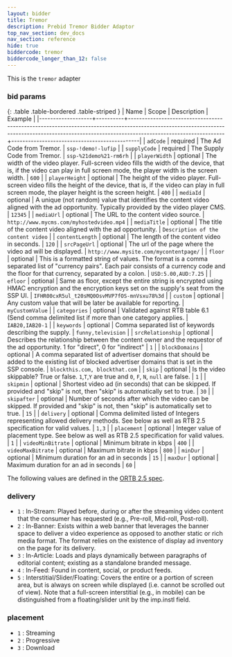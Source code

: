 ```yaml
---
layout: bidder
title: Tremor 
description: Prebid Tremor Bidder Adaptor
top_nav_section: dev_docs
nav_section: reference
hide: true
biddercode: tremor
biddercode_longer_than_12: false
---
```


This is the `tremor` adapter


### bid params

{: .table .table-bordered .table-striped }
| Name              | Scope    | Description                                                                                                                                                                                  | Example                                      |
|-------------------+----------+----------------------------------------------------------------------------------------------------------------------------------------------------------------------------------------------+----------------------------------------------|
| `adCode`          | required | The Ad Code from Tremor.                                                                                                                                                                     | `ssp-!demo!-lufip`                           |
| `supplyCode`      | required | The Supply Code from Tremor.                                                                                                                                                                 | `ssp-%21demo%21-rm6rh`                       |
| `playerWidth`     | optional | The width of the video player. Full-screen video fills the width of the device, that is, if the video can play in full screen mode, the player width is the screen width.                    | `600`                                        |
| `playerHeight`    | optional | The height of the video player. Full-screen video fills the height of the device, that is, if the video can play in full screen mode, the player height is the screen height.                | `400`                                        |
| `mediaId`         | optional | A unique (not random) value that identifies the content video aligned with the ad opportunity. Typically provided by the video player CMS.                                                   | `12345`                                      |
| `mediaUrl`        | optional | The URL to the content video source.                                                                                                                                                         | `http://www.mycms.com/myhostedvideo.mp4`     |
| `mediaTitle`      | optional | The title of the content video aligned with the ad opportunity.                                                                                                                              | `Description of the content video`           |
| `contentLength`   | optional | The length of the content video in seconds.                                                                                                                                                  | `120`                                        |
| `srcPageUrl`      | optional | The url of the page where the video ad will be displayed.                                                                                                                                    | `http://www.mysite.com/mycontentpage/`       |
| `floor`           | optional | This is a formatted string of values. The format is a comma separated list of "currency pairs". Each pair consists of a currency code and the floor for that currency, separated by a colon. | `USD:5.00,AUD:7.25`                          |
| `efloor`          | optional | Same as floor, except the entire string is encrypted using HMAC encryption and the encryption keys set on the supply's seat from the SSP UI.                                                 | `IFHR00cxR5ul_t20sMQ0OsvMVP7fOS-mnVsxu78%3d` |
| `custom`          | optional | Any custom value that will be later be available for reporting.                                                                                                                              | `myCustomValue`                              |
| `categories`      | optional | Validated against RTB table 6.1 (Send comma delimited list if more than one category applies.                                                                                                | `IAB20,IAB20-1`                              |
| `keywords`        | optional | Comma separated list of keywords describing the supply.                                                                                                                                      | `funny,television`                           |
| `srcRelationship` | optional | Describes the relationship between the content owner and the requestor of the ad opportunity. 1 for "direct", 0 for "indirect"                                                               | `1`                                          |
| `blockDomains`    | optional | A comma separated list of advertiser domains that should be added to the existing list of blocked advertiser domains that is set in the SSP console.                                         | `blockthis.com, blockthat.com`               |
| `skip`            | optional | Is the video skippable? True or false. `1`,`T`,`Y` are true and `0`, `F`, `N`, `null` are false.                                                                                             | `1`                                          |
| `skipmin`         | optional | Shortest video ad (in seconds) that can be skipped. If provided and "skip" is not, then "skip" is automatically set to true.                                                                 | `30`                                         |
| `skipafter`       | optional | Number of seconds after which the video can be skipped. If provided and "skip" is not, then "skip" is automatically set to true.                                                             | `15`                                         |
| `delivery`        | optional | Comma delimited listed of Integers representing allowed delivery methods. See below as well as RTB 2.5 specification for valid values.                                                       | `1,3`                                        |
| `placement`       | optional | Integer value of placement type. See below as well as RTB 2.5 specification for valid values.                                                                                                | `1`                                          |
| `videoMinBitrate` | optional | Minimum bitrate in kbps                                                                                                                                                                      | `400`                                        |
| `videoMaxBitrate` | optional | Maximum bitrate in kbps                                                                                                                                                                      | `800`                                        |
| `minDur`          | optional | Minimum duration for an ad in seconds                                                                                                                                                        | `15`                                         |
| `maxDur`          | optional | Maximum duration for an ad in seconds                                                                                                                                                        | `60`                                         |

  
The following values are defined in the [ORTB 2.5 spec](https://www.iab.com/wp-content/uploads/2016/03/OpenRTB-API-Specification-Version-2-5-FINAL.pdf).

<a name="tremor-video"></a>

### delivery

+ `1` : In-Stream: Played before, during or after the streaming video content that the consumer has requested (e.g., Pre-roll, Mid-roll, Post-roll).
+ `2` : In-Banner: Exists within a web banner that leverages the banner space to deliver a video experience as opposed to another static or rich media format. The format relies on the existence of display ad inventory on the page for its delivery.
+ `3` : In-Article: Loads and plays dynamically between paragraphs of editorial content; existing as a standalone branded message.
+ `4` : In-Feed: Found in content, social, or product feeds.
+ `5` : Interstitial/Slider/Floating: Covers the entire or a portion of screen area, but is always on screen while displayed (i.e. cannot be scrolled out of view). Note that a full-screen interstitial (e.g., in mobile) can be distinguished from a floating/slider unit by the imp.instl field.

### placement

+ `1` : Streaming
+ `2` : Progressive
+ `3` : Download
